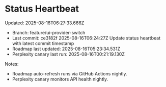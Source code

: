 # Status Heartbeat

Updated: 2025-08-16T06:27:33.666Z

- Branch: feature/ui-provider-switch
- Last commit: ce3182f 2025-08-16T06:24:27Z Update status heartbeat with latest commit timestamp
- Roadmap last updated: 2025-08-16T05:23:34.531Z
- Perplexity canary last run: 2025-08-16T00:21:19.130Z

Notes:
- Roadmap auto-refresh runs via GitHub Actions nightly.
- Perplexity canary monitors API health nightly.
